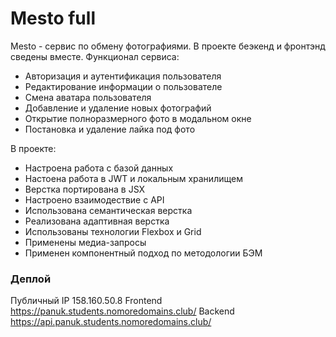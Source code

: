 # Mesto full 

Mesto - сервис по обмену фотографиями. В проекте беэкенд и фронтэнд сведены вместе. Функционал сервиса:

- Авторизация и аутентификация пользователя
- Редактирование информации о пользователе
- Смена аватара пользователя
- Добавление и удаление новых фотографий
- Открытие полноразмерного фото в модальном окне
- Постановка и удаление лайка под фото

В проекте:

- Настроена работа с базой данных
- Настоена работа в JWT и локальным хранилищем
- Верстка портирована в JSX
- Настроено взаимодествие с API
- Использована семантическая верстка
- Реализована адаптивная верстка
- Использованы технологии Flexbox и Grid
- Применены медиа-запросы
- Применен компонентный подход по методологии БЭМ


### Деплой

Публичный IP 158.160.50.8
Frontend https://panuk.students.nomoredomains.club/
Backend https://api.panuk.students.nomoredomains.club/
